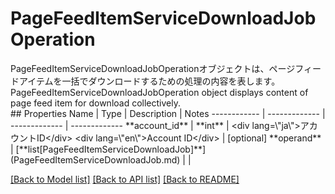 # PageFeedItemServiceDownloadJobOperation

<div lang=\"ja\">PageFeedItemServiceDownloadJobOperationオブジェクトは、ページフィードアイテムを一括でダウンロードするための処理の内容を表します。</div> <div lang=\"en\">PageFeedItemServiceDownloadJobOperation object displays content of page feed item for download collectively.</div> 
## Properties
Name | Type | Description | Notes
------------ | ------------- | ------------- | -------------
**account_id** | **int** | &lt;div lang&#x3D;\&quot;ja\&quot;&gt;アカウントID&lt;/div&gt; &lt;div lang&#x3D;\&quot;en\&quot;&gt;Account ID&lt;/div&gt;  | [optional] 
**operand** | [**list[PageFeedItemServiceDownloadJob]**](PageFeedItemServiceDownloadJob.md) |  | 

[[Back to Model list]](../README.md#documentation-for-models) [[Back to API list]](../README.md#documentation-for-api-endpoints) [[Back to README]](../README.md)


